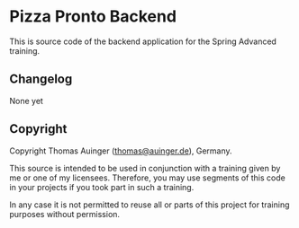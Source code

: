 # Pizza Pronto Backend

This is source code of the backend application for the Spring Advanced training.

## Changelog

None yet

## Copyright

Copyright Thomas Auinger (thomas@auinger.de), Germany. 

This source is intended to be used in conjunction with a training given
by me or one of my licensees. Therefore, you may use segments
of this code in your projects if you took part in such a training.

In any case it is not permitted to reuse all or parts of
this project for training purposes without permission.



